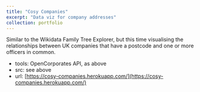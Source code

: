 ```yaml
---
title: "Cosy Companies"
excerpt: "Data viz for company addresses"
collection: portfolio
---
```


Similar to the Wikidata Family Tree Explorer, but this time visualising the relationships between UK companies that have a postcode and one or more officers in common.

  * tools: OpenCorporates API, as above
  * src: see above
  * url: [https://cosy-companies.herokuapp.com/](https://cosy-companies.herokuapp.com/)
  
